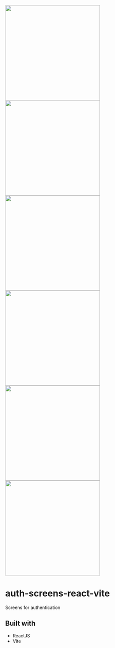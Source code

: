 <img src="https://github.com/josafatngoma/auth-screens-react-vite/assets/110294216/290bc54a-ed31-4515-a803-4db8fdaf1316" width="300">
<img src="https://github.com/josafatngoma/auth-screens-react-vite/assets/110294216/16d7619a-b8ea-4146-aa8b-bb703c98f566" width="300">

<img src="https://github.com/josafatngoma/auth-screens-react-vite/assets/110294216/a1294cfb-69d6-45e0-9b6d-ebf973c1487e" width="300">
<img src="https://github.com/josafatngoma/auth-screens-react-vite/assets/110294216/9fc50c97-707e-4fd4-92fa-e7e2f6241e7e" width="300">

<img src="https://github.com/josafatngoma/auth-screens-react-vite/assets/110294216/b42793a7-0f53-42dc-b2d1-8095ccf15438" width="300">
<img src="https://github.com/josafatngoma/auth-screens-react-vite/assets/110294216/9f66fcb3-9e13-4152-b1f5-6c09952a48da" width="300">


# auth-screens-react-vite
Screens for authentication

## Built with
- ReactJS
- Vite 
